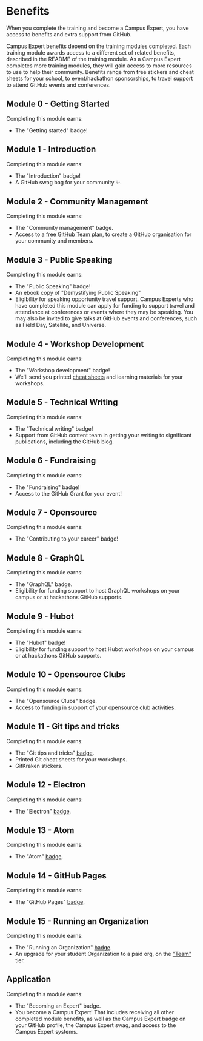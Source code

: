 # Benefits

When you complete the training and become a Campus Expert, you have access to benefits and extra support from GitHub.

Campus Expert benefits depend on the training modules completed. Each training module awards access to a different set of related benefits, described in the README of the training module. As a Campus Expert completes more training modules, they will gain access to more resources to use to help their community. Benefits range from free stickers and cheat sheets for your school, to event/hackathon sponsorships, to travel support to attend GitHub events and conferences.

## Module 0 - Getting Started

Completing this module earns:
- The "Getting started" badge!

## Module 1 - Introduction

Completing this module earns:
- The "Introduction" badge!
- A GitHub swag bag for your community ✨.

## Module 2 - Community Management

Completing this module earns:
- The "Community management" badge.
- Access to a [free GitHub Team plan](https://github.com/pricing/team), to create a GitHub organisation for your community and members.

## Module 3 - Public Speaking

Completing this module earns:
- The "Public Speaking" badge!
- An ebook copy of "Demystifying Public Speaking"
- Eligibility for speaking opportunity travel support. Campus Experts who have completed this module can apply for funding to support travel and attendance at conferences or events where they may be speaking. You may also be invited to give talks at GitHub events and conferences, such as Field Day, Satellite, and Universe.

## Module 4 - Workshop Development

Completing this module earns:
- The "Workshop development" badge!
- We'll send you printed [cheat sheets](https://education.github.com/git-cheat-sheet-education.pdf) and learning materials for your workshops.

## Module 5 - Technical Writing

Completing this module earns:
- The "Technical writing" badge!
- Support from GitHub content team in getting your writing to significant publications, including the GitHub blog.  

## Module 6 - Fundraising

Completing this module earns:
- The "Fundraising" badge!
- Access to the GitHub Grant for your event!

## Module 7 - Opensource

Completing this module earns:
- The "Contributing to your career" badge!

## Module 8 - GraphQL

Completing this module earns:
- The "GraphQL" badge.
- Eligibility for funding support to host GraphQL workshops on your campus or at hackathons GitHub supports.

## Module 9 - Hubot

Completing this module earns:
- The "Hubot" badge!
- Eligibility for funding support to host Hubot workshops on your campus or at hackathons GitHub supports.

## Module 10 - Opensource Clubs

Completing this module earns:
- The "Opensource Clubs" badge.
- Access to funding in support of your opensource club activities.

## Module 11 - Git tips and tricks

Completing this module earns:
- The "Git tips and tricks" [badge](../docs/badges.md).
- Printed  Git cheat sheets for your workshops.
- GitKraken stickers.

## Module 12 - Electron

Completing this module earns:
- The "Electron" [badge](../docs/badges.md).

## Module 13 - Atom

Completing this module earns:
- The "Atom" [badge](../docs/badges.md).

## Module 14 - GitHub Pages

Completing this module earns:
- The "GitHub Pages" [badge](../docs/badges.md).

## Module 15 - Running an Organization

Completing this module earns:
- The "Running an Organization" [badge](../docs/badges.md).
- An upgrade for your student Organization to a paid org, on the  ["Team"](https://github.com/pricing) tier.

## Application

Completing this module earns:
- The "Becoming an Expert" badge.
- You become a Campus Expert! That includes receiving all other completed module benefits, as well as the Campus Expert badge on your GitHub profile, the Campus Expert swag, and access to the Campus Expert systems.
